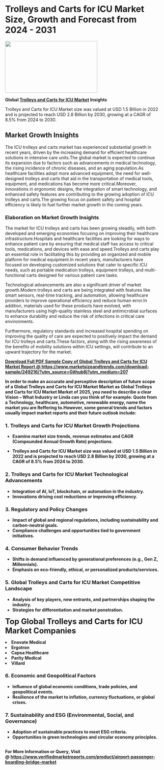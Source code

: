 <H1>Trolleys and Carts for ICU Market Size, Growth and Forecast from 2024 - 2031</H1><img class="aligncenter size-medium wp-image-584254" src="https://thirdeyenews.in/wp-content/uploads/2024/09/Global-Market-Research-300x168.jpeg" alt="" width="300" height="168" /><p><strong>Global&nbsp;<a href="https://www.marketsizeandtrends.com/download-sample/249216/?utm_source=Github8j?utm_medium=207">Trolleys and Carts for ICU Market</a> Insights</strong></p><p>Trolleys and Carts for ICU Market size was valued at USD 1.5 Billion in 2022 and is projected to reach USD 2.8 Billion by 2030, growing at a CAGR of 8.5% from 2024 to 2030.</p><p><!DOCTYPE html> <html lang="en"> <head> <meta charset="UTF-8"> <meta name="viewport" content="width=device-width, initial-scale=1.0"> <title>ICU Trolleys and Carts Market Growth Insights</title> </head> <body> <h2>Market Growth Insights</h2> <p>The ICU trolleys and carts market has experienced substantial growth in recent years, driven by the increasing demand for efficient healthcare solutions in intensive care units.The global market is expected to continue its expansion due to factors such as advancements in medical technology, the rising incidence of chronic diseases, and an aging population.As healthcare facilities adopt more advanced equipment, the need for well-designed trolleys and carts that aid in the transportation of medical tools, equipment, and medications has become more critical.Moreover, innovations in ergonomic designs, the integration of smart technology, and enhanced safety features are contributing to the growing adoption of ICU trolleys and carts.The growing focus on patient safety and hospital efficiency is likely to fuel further market growth in the coming years.</p> <p><strong><a href="#"></a></strong></p> <h3>Elaboration on Market Growth Insights</h3> <p>The market for ICU trolleys and carts has been growing steadily, with both developed and emerging economies focusing on improving their healthcare infrastructure.Hospitals and healthcare facilities are looking for ways to enhance patient care by ensuring that medical staff has access to critical tools, medications, and devices with ease and speed.Trolleys and carts play an essential role in facilitating this by providing an organized and mobile platform for medical equipment.In recent years, manufacturers have focused on developing customized solutions that cater to specific ICU needs, such as portable medication trolleys, equipment trolleys, and multi-functional carts designed for various patient care tasks.</p> <p>Technological advancements are also a significant driver of market growth.Modern trolleys and carts are being integrated with features like smart sensors, real-time tracking, and automation, allowing healthcare providers to improve operational efficiency and reduce human error.In addition, materials used for these products have evolved, with manufacturers using high-quality stainless steel and antimicrobial surfaces to enhance durability and reduce the risk of infections in critical care environments.</p> <p>Furthermore, regulatory standards and increased hospital spending on improving the quality of care are expected to positively impact the demand for ICU trolleys and carts.These factors, along with the rising awareness of the benefits of mobility solutions within ICU settings, will contribute to an upward trajectory for the market.</p> <p><strong><a href="#"></p><p><span class=""><strong>Download Full PDF Sample Copy of Global Trolleys and Carts for ICU Market Report</strong> @ <a href="https://www.marketsizeandtrends.com/download-sample/249216/?utm_source=Github8j?utm_medium=207" target="_blank">https://www.marketsizeandtrends.com/download-sample/249216/?utm_source=Github8j?utm_medium=207</a></span></p><p>In order to make an accurate and perceptive description of future scope of a Global&nbsp;Trolleys and Carts for ICU Market Market as Global&nbsp;Trolleys and Carts for ICU Market Market of 2025, you need to describe a clear Vision &ndash; What Industry or Linda can you think of for example: Quote from a Technology, healthcare, automotive, renewable energy, name the market you are Reffering to.However, some general trends and factors usually impact market reports and their future outlook include:</p><h3>1.&nbsp;<strong>Trolleys and Carts for ICU Market Growth Projections</strong></h3><ul><li>Examine market size trends, revenue estimates and CAGR (Compounded Annual Growth Rate) projections.</li><li><p>Trolleys and Carts for ICU Market size was valued at USD 1.5 Billion in 2022 and is projected to reach USD 2.8 Billion by 2030, growing at a CAGR of 8.5% from 2024 to 2030.</p></li></ul><h3>2.&nbsp;<strong>Trolleys and Carts for ICU Market Technological Advancements</strong></h3><ul><li>Integration of AI, IoT, blockchain, or automation in the industry.</li><li>Innovations driving cost reductions or improving efficiency.</li></ul><h3>3.&nbsp;<strong>Regulatory and Policy Changes</strong></h3><ul><li>Impact of global and regional regulations, including sustainability and carbon-neutral goals.</li><li>Compliance challenges and opportunities tied to government initiatives.</li></ul><h3>4.&nbsp;<strong>Consumer Behavior Trends</strong></h3><ul><li>Shifts in demand influenced by generational preferences (e.g., Gen Z, Millennials).</li><li>Emphasis on eco-friendly, ethical, or personalized products/services.</li></ul><h3>5.&nbsp;<strong>Global Trolleys and Carts for ICU Market Competitive Landscape</strong></h3><ul><li>Analysis of key players, new entrants, and partnerships shaping the industry.</li><li>Strategies for differentiation and market penetration.</li></ul><p data-pm-slice="1 1 []"><span style="color: inherit; font-family: inherit; font-size: 25px;">Top Global Trolleys and Carts for ICU Market Companies</span></p><div class="" data-test-id=""><p><li>Enovate Medical</li><li> Ergotron</li><li> Capsa Healthcare</li><li> Parity Medical</li><li> Villard</li></p></div><h3>6.&nbsp;<strong>Economic and Geopolitical Factors</strong></h3><ul><li>Influence of global economic conditions, trade policies, and geopolitical events.</li><li>Resilience of the market to inflation, currency fluctuations, or global crises.</li></ul><h3>7.&nbsp;<strong>Sustainability and ESG (Environmental, Social, and Governance)</strong></h3><ul><li>Adoption of sustainable practices to meet ESG criteria.</li><li>Opportunities in green technologies and circular economy principles.</li></ul><h2><strong style="font-size: 14px;">For More Information or Query, Visit @&nbsp;</strong><a style="background-color: #ffffff; font-size: 14px;" href="https://www.marketsizeandtrends.com/report/trolleys-and-carts-for-icu-market/" target="_blank">https://www.verifiedmarketreports.com/product/airport-passenger-boarding-bridge-market</a></h2>